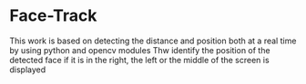 # Face-Track
This work is based on detecting the distance and position both at a real time by using python and opencv modules 
Thw identify the position of the detected face if it is in the right, the left or the middle of the screen is displayed
